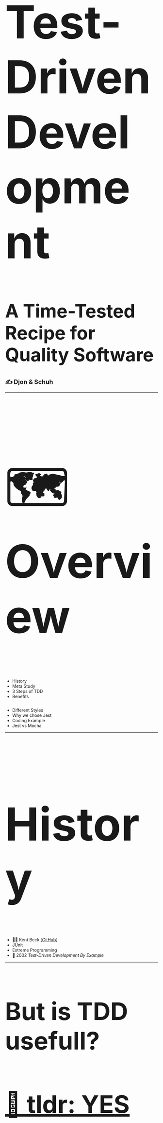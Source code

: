<h1 style="font-size: 150px;">Test-Driven Development</h1>
<h1 style="font-size: 60px;">A Time-Tested Recipe for Quality Software</h1>
<h1 style="font-size: 20px; ">✍️ Djon & Schuh</h1>

---

<h1 style="font-size: 150px;">🗺️ Overview</h1>

</section>

</section>

<section style="display: flex !important; justify-content: flex-start;" data-markdown>

- History
- Meta Study
- 3 Steps of TDD
- Benefits
</section>

<section data-markdown>

- Different Styles
- Why we chose Jest
- Coding Example
- Jest vs Mocha
</section>

---

<h1 style="font-size: 150px;">History</h1>

- 👨‍🔬 Kent Beck [[GitHub](https://github.com/KentBeck)]
- JUnit
- Extreme Programming
- 📖 2002 _Test-Driven Development By Example_

---

<h1 style="font-size: 80px;">But is TDD usefull?</h1>

<section>
</section>


<section>
<h1 style="font-size: 80px;"><a href="https://www.researchgate.net/publication/256848134_Effects_of_Test-Driven_Development_A_Comparative_Analysis_of_Empirical_Studies">🧾 tldr: YES</a> </h1>
</section>

<section>
<img width="100%" src="./assets/benefits.png" alt="drawing"/>
</section>


---

<section><h1 style="font-size: 100px;">3 Steps of TDD</h1></section>

<section>
<h1 style="font-size: 90px;">The
<span style="color: red">
RED TEST
</span>Stage</h1>

- Implement a failing test

<img width="75%" src="./assets/failingtest.png" alt="drawing"/>
</section>

<section>
<h1 style="font-size: 90px;">The
<span style="color: green">
GREEN TEST
</span>Stage</h1>

- Write code as minimal as possible

<img width="75%" src="./assets/passtest.png" alt="drawing"/>
</section>

<section>
<h1 style="font-size: 90px;">The REFACTORING Stage</h1>

- Refactoring the new code
- _Clean up behind yourself!_
<img width="75%" src="./assets/stormfire.gif" alt="drawing"/>
</section>

<section>
<img width="75%" src="./assets/TDD_diagram.png" alt="drawing"/>
</section>
---

<h1 style="font-size: 100px;">The pleasant side effects of TDD</h1>

_**TDD is a code design technique, not a testing technique. The resulting tests are, in fact, “only a pleasant side effect.”**_

---

<h1 style="font-size: 100px;">The benefits of TDD</h1>

</section>

</section>

<section>
✅ Guarantee of Integrity
</section>
<section>
✅ Increase productivity through clear goal setting

</section>
<section>
✅ Can serve as a contract basis with endcustomers
</section>

</section>
<section>
✅ Serves as a 'compass' for developers
</section>

---

<h1 style="font-size: 100px;">The Different Styles Of TDD</h1>

1. “Classicist,” “Chicago style,” or “**Inside-out**“
2. “Mockist,” “London style,” or “**Outside-in**”

---

<img width="100%" src="./assets/jestClown.jpg" alt="drawing"/>

---

<section>
<h2>Why we choose</h2>
<img width="35%" src="./assets/jestLogo.png" alt="drawing"/>

</section>

<section> 

## 🌬️ a breeze to set up 🌬️

- Easy to setup
- Included in create-react-app

</section>

<section data-markdown>

## 🔥 blazingly fast 🔥

- Parallelization
- Slowest test first
- Caching babel transforms
</section>

<section data-markdown>

### comes with batteries included
- Test runner
- Assertion library
- Mocking library

**No additional dependecies needed**

</section>

<section data-markdown>

### TypeScript support

<img width="60%" src="./assets/types.png" alt="drawing"/>

</section>

<section data-markdown>

### Jest has got you covered
Built-in coverage reports

<img width="100%" src="./assets/coverage.png" alt="drawing"/>

</section>

---

## Coding Example

### Time to get to work 👨‍🔧

---

### Jest vs Mocha (+ Chai)

<img width="100%" src="./assets/jstvsmocha.png" alt="drawing"/>

---

<div style="display: flex;">
<img width="100%" src="./assets/jestexample.png" alt="drawing"/>
<img width="100%" src="./assets/mocha.png" alt="drawing"/>
</div>

---

<h1 style="font-size: 70px;">“If I test the code I write, I get better quality code:</h1>
<h1 style="font-size: 70px;">what would  happen if I took the process to the extreme: writing tests before the code itself?” </h1>

_- Kent Beck_

---

## 🌟 Sources 🌟

##### [jamesshore.com](https://www.jamesshore.com/v2/books/aoad1/test_driven_development)
##### [semaphoreci.com](https://semaphoreci.com/blog/test-driven-development)
##### [merixstudio.com](https://www.merixstudio.com/blog/mocha-vs-jest/)
##### [methodpoet.com](https://methodpoet.com/unit-testing-vs-tdd/)

